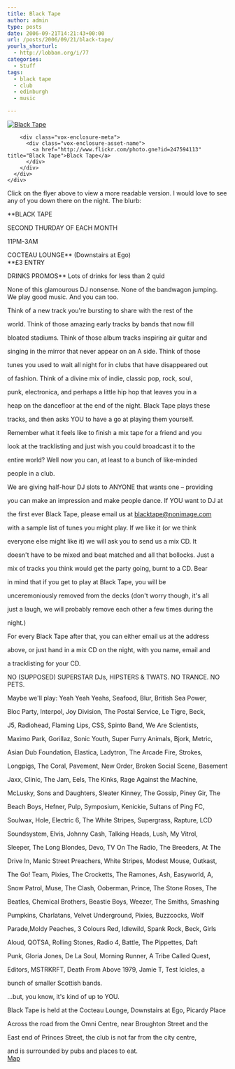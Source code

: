 ```yaml
---
title: Black Tape
author: admin
type: posts
date: 2006-09-21T14:21:43+00:00
url: /posts/2006/09/21/black-tape/
yourls_shorturl:
  - http://lobban.org/i/77
categories:
  - Stuff
tags:
  - black tape
  - club
  - edinburgh
  - music

---
```

<div class="vox-enclosure vox-enclosure-center vox-enclosure-large vox-photo-enclosure">
  <div class="vox-enclosure-inner">
    <div class="vox-enclosure-list">
      <div class="vox-enclosure-item vox-photo-asset vox-last">
        <div class="vox-enclosure-image">
          <a href="http://www.flickr.com/photo.gne?id=247594113" title="Black Tape"><img alt="Black Tape" class="asset asset-image at-xid-6a01348743f8e2970c0133f423d9e4970b" src="https://nonimage.typepad.com/.a/6a01348743f8e2970c0133f423d9e4970b-320pi" /></a>
        </div>
        
        <div class="vox-enclosure-meta">
          <div class="vox-enclosure-asset-name">
            <a href="http://www.flickr.com/photo.gne?id=247594113" title="Black Tape">Black Tape</a>
          </div>
        </div>
      </div>
    </div>
  </div>
</div>

Click on the flyer above to view a more readable version. I would love to see any of you down there on the night. The blurb:

**BLACK TAPE
  
SECOND THURDAY OF EACH MONTH
  
11PM-3AM
  
COCTEAU LOUNGE** (Downstairs at Ego)  
**£3 ENTRY
  
DRINKS PROMOS** Lots of drinks for less than 2 quid 

None of this glamourous DJ nonsense. None of the bandwagon jumping. We play good music. And you can too. 

Think of a new track you're bursting to share with the rest of the
  
world. Think of those amazing early tracks by bands that now fill
  
bloated stadiums. Think of those album tracks inspiring air guitar and
  
singing in the mirror that never appear on an A side. Think of those
  
tunes you used to wait all night for in clubs that have disappeared out
  
of fashion. Think of a divine mix of indie, classic pop, rock, soul,
  
punk, electronica, and perhaps a little hip hop that leaves you in a
  
heap on the dancefloor at the end of the night. Black Tape plays these
  
tracks, and then asks YOU to have a go at playing them yourself.
  
Remember what it feels like to finish a mix tape for a friend and you
  
look at the tracklisting and just wish you could broadcast it to the
  
entire world? Well now you can, at least to a bunch of like-minded
  
people in a club. 

We are giving half-hour DJ slots to ANYONE that wants one &#8211; providing
  
you can make an impression and make people dance. If YOU want to DJ at
  
the first ever Black Tape, please email us at <blacktape@nonimage.com>
  
with a sample list of tunes you might play. If we like it (or we think
  
everyone else might like it) we will ask you to send us a mix CD. It
  
doesn't have to be mixed and beat matched and all that bollocks. Just a
  
mix of tracks you think would get the party going, burnt to a CD. Bear
  
in mind that if you get to play at Black Tape, you will be
  
unceremoniously removed from the decks (don't worry though, it's all
  
just a laugh, we will probably remove each other a few times during the
  
night.) 

For every Black Tape after that, you can either email us at the address
  
above, or just hand in a mix CD on the night, with you name, email and
  
a tracklisting for your CD. 

NO (SUPPOSED) SUPERSTAR DJs, HIPSTERS & TWATS. NO TRANCE. NO PETS. 

Maybe we'll play: Yeah Yeah Yeahs, Seafood, Blur, British Sea Power,
  
Bloc Party, Interpol, Joy Division, The Postal Service, Le Tigre, Beck,
  
J5, Radiohead, Flaming Lips, CSS, Spinto Band, We Are Scientists,
  
Maximo Park, Gorillaz, Sonic Youth, Super Furry Animals, Bjork, Metric,
  
Asian Dub Foundation, Elastica, Ladytron, The Arcade Fire, Strokes,
  
Longpigs, The Coral, Pavement, New Order, Broken Social Scene, Basement
  
Jaxx, Clinic, The Jam, Eels, The Kinks, Rage Against the Machine,
  
McLusky, Sons and Daughters, Sleater Kinney, The Gossip, Piney Gir, The
  
Beach Boys, Hefner, Pulp, Symposium, Kenickie, Sultans of Ping FC,
  
Soulwax, Hole, Electric 6, The White Stripes, Supergrass, Rapture, LCD
  
Soundsystem, Elvis, Johnny Cash, Talking Heads, Lush, My Vitrol,
  
Sleeper, The Long Blondes, Devo, TV On The Radio, The Breeders, At The
  
Drive In, Manic Street Preachers, White Stripes, Modest Mouse, Outkast,
  
The Go! Team, Pixies, The Crocketts, The Ramones, Ash, Easyworld, A,
  
Snow Patrol, Muse, The Clash, Ooberman, Prince, The Stone Roses, The
  
Beatles, Chemical Brothers, Beastie Boys, Weezer, The Smiths, Smashing
  
Pumpkins, Charlatans, Velvet Underground, Pixies, Buzzcocks, Wolf
  
Parade,Moldy Peaches, 3 Colours Red, Idlewild, Spank Rock, Beck, Girls
  
Aloud, QOTSA, Rolling Stones, Radio 4, Battle, The Pippettes, Daft
  
Punk, Gloria Jones, De La Soul, Morning Runner, A Tribe Called Quest,
  
Editors, MSTRKRFT, Death From Above 1979, Jamie T, Test Icicles, a
  
bunch of smaller Scottish bands.
  
&#8230;but, you know, it's kind of up to YOU. 

Black Tape is held at the Cocteau Lounge, Downstairs at Ego, Picardy Place
  
Across the road from the Omni Centre, near Broughton Street and the
  
East end of Princes Street, the club is not far from the city centre,
  
and is surrounded by pubs and places to eat.  
[Map][1]

<div>
</div></p>

 [1]: http://multimap.com/map/browse.cgi?client=public&search_result=&db=pc&lang=&keepicon=true&pc=EH13JT&advanced=&client=public&addr2=&quicksearch=EH1%203JT&addr3=&addr1=
